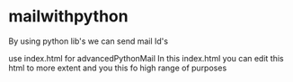 # mailwithpython
By using python lib's we can send mail Id's

use index.html for advancedPythonMail
In this index.html you can edit this html to more extent and you this fo high range of purposes

